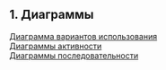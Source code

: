 ## 1. Диаграммы

[Диаграмма вариантов использования](./use_case_diagram.md)<br>
[Диаграммы активности](./activity_diagrams.md)<br>
[Диаграммы последовательности](./sequence_diagrams.md)<br>